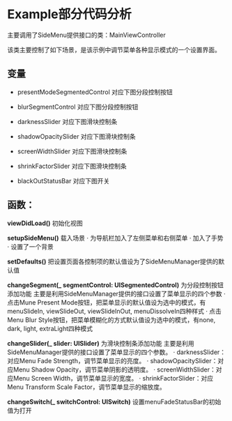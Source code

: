 # Example部分代码分析

主要调用了SideMenu提供接口的类：MainViewController

该类主要控制了如下场景，是该示例中调节菜单各种显示模式的一个设置界面。























## 变量
* presentModeSegmentedControl 对应下图分段控制按钮

* blurSegmentControl 对应下图分段控制按钮

* darknessSlider 对应下图滑块控制条

* shadowOpacitySlider 对应下图滑块控制条

* screenWidthSlider 对应下图滑块控制条
* shrinkFactorSlider 对应下图滑块控制条

* blackOutStatusBar  对应下图开关



## 函数：
**viewDidLoad()**
初始化视图

**setupSideMenu()**
载入场景
· 为导航栏加入了左侧菜单和右侧菜单
· 加入了手势
· 设置了一个背景

**setDefaults()**
把设置页面各控制项的默认值设为了SideMenuManager提供的默认值

**changeSegment(_ segmentControl: UISegmentedControl)**
为分段控制按钮添加功能
主要是利用SideMenuManager提供的接口设置了菜单显示的四个参数
· 点击Mune Present Mode按钮，把菜单显示的默认值设为选中的模式，有menuSlideIn, viewSlideOut, viewSlideInOut, menuDissolveIn四种样式
· 点击Menu Blur Style按钮，把菜单模糊化的方式默认值设为选中的模式，有none, dark, light, extraLight四种模式

**changeSlider(_ slider: UISlider)**
为滑块控制条添加功能
主要是利用SideMenuManager提供的接口设置了菜单显示的四个参数。
· darknessSlider：对应Menu Fade Strength，调节菜单显示的亮度。
· shadowOpacitySlider：对应Menu Shadow Opacity，调节菜单阴影的透明度。
· screenWidthSlider：对应Menu Screen Width，调节菜单显示的宽度。
· shrinkFactorSlider：对应Menu Transform Scale Factor，调节菜单显示的缩放度。

**changeSwitch(_ switchControl: UISwitch)**
设置menuFadeStatusBar的初始值为打开

